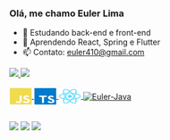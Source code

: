 ### Olá, me chamo Euler Lima
- 🔭 Estudando back-end e front-end
- 🌱 Aprendendo React, Spring e Flutter
- 📫 Contato: euler410@gmail.com
<div>
  <a href="https://www.linkedin.com/in/euler-lima-794235158/">
  <img height="180em" src="https://github-readme-stats.vercel.app/api?username=ioleggere&show_icons=true&theme=dark&include_all_commits=true&count_private=true"/>
  <img height="180em" src="https://github-readme-stats.vercel.app/api/top-langs/?username=ioleggere&layout=compact&langs_count=7&theme=dark"/>
</div>
  
<div style="display: inline_block"><br>
  <img align="center" alt="Euler-Js" height="30" width="40" src="https://raw.githubusercontent.com/devicons/devicon/master/icons/javascript/javascript-plain.svg">
  <img align="center" alt="Euler-Ts" height="30" width="40" src="https://raw.githubusercontent.com/devicons/devicon/master/icons/typescript/typescript-plain.svg">
  <img align="center" alt="Euler-React" height="30" width="40" src="https://raw.githubusercontent.com/devicons/devicon/master/icons/react/react-original.svg">
  <img align="center" alt="Euler-Java" height="30" width-"40" src="https://cdn.jsdelivr.net/gh/devicons/devicon/icons/java/java-original-wordmark.svg">
</div>
  
 ##
  
<div> 
  <a href="https://instagram.com/ioleggere" target="_blank"><img src="https://img.shields.io/badge/-Instagram-%23E4405F?style=for-the-badge&logo=instagram&logoColor=white" target="_blank"></a>
  <a href = "mailto:euler410@gmail.com"><img src="https://img.shields.io/badge/-Gmail-%23333?style=for-the-badge&logo=gmail&logoColor=white" target="_blank"></a>
  <a href="https://www.linkedin.com/in/euler-lima-794235158/" target="_blank"><img src="https://img.shields.io/badge/-LinkedIn-%230077B5?style=for-the-badge&logo=linkedin&logoColor=white" target="_blank"></a> 
